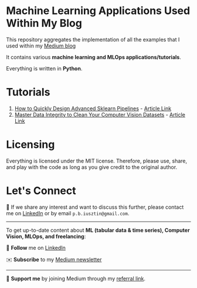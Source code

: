 # Machine Learning Applications Used Within My Blog

This repository aggregates the implementation of all the examples that I used within my [Medium blog](https://medium.com/@pauliusztin)

It contains various **machine learning and MLOps applications/tutorials**.

Everything is written in **Python**.

# Tutorials
1. [How to Quickly Design Advanced Sklearn Pipelines](./professional-sklearn-pipelines) - [Article Link](https://towardsdatascience.com/how-to-quickly-design-advanced-sklearn-pipelines-3cc97b59ce16)
2. [Master Data Integrity to Clean Your Computer Vision Datasets](./master-data-integrity-clean-computer-vision-datasets/) - [Article Link](https://medium.com/towards-data-science/master-data-integrity-to-clean-your-computer-vision-datasets-df432cf9e596)


# Licensing
Everything is licensed under the MIT license. Therefore, please use, share, and play with the code as long as you give credit to the original author.

# Let's Connect
👋 If we share any interest and want to discuss this further, please contact me
on [LinkedIn](https://www.linkedin.com/in/pauliusztin/) or by email `p.b.iusztin@gmail.com`.

----

To get up-to-date content about **ML (tabular data & time series), Computer Vision, MLOps, and freelancing**:

📘 **Follow** me on [LinkedIn](https://medium.com/@pauliusztin)

✉️ **Subscribe** to my [Medium newsletter](https://pauliusztin.medium.com/subscribe)

----

🚀 **Support me** by joining Medium through my [referral link](https://medium.com/membership/@pauliusztin).
